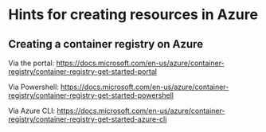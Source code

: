 # Hints for creating resources in Azure

## Creating a container registry on Azure

Via the portal:
https://docs.microsoft.com/en-us/azure/container-registry/container-registry-get-started-portal

Via Powershell:
https://docs.microsoft.com/en-us/azure/container-registry/container-registry-get-started-powershell

Via Azure CLI:
https://docs.microsoft.com/en-us/azure/container-registry/container-registry-get-started-azure-cli




